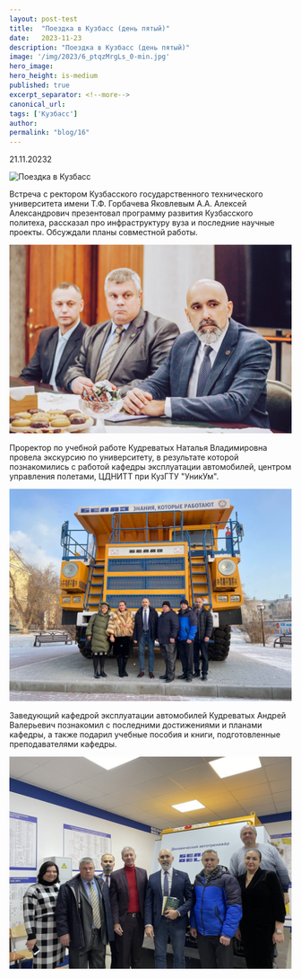 ```yaml
---
layout: post-test
title:  "Поездка в Кузбасс (день пятый)"
date:   2023-11-23
description: "Поездка в Кузбасс (день пятый)"
image: '/img/2023/6_ptqzMrgLs_0-min.jpg'
hero_image: 
hero_height: is-medium
published: true
excerpt_separator: <!--more-->
canonical_url: 
tags: ['Кузбасс']
author:
permalink: "blog/16"
---
```


21.11.20232 <!--more-->

![Поездка в Кузбасс](https://paveldrobny.github.io/webadi/img/2023/6_ptqzMrgLs_0-min.jpg)

Встреча с ректором Кузбасского государственного технического университета имени Т.Ф. Горбачева Яковлевым А.А. Алексей Александрович презентовал программу развития Кузбасского политеха, рассказал про инфраструктуру вуза и последние научные проекты. Обсуждали планы совместной работы.

![Поездка в Кузбасс](/img/2023/83989RRNDro-min.jpg)

Проректор по учебной работе Кудреватых Наталья Владимировна провела экскурсию по университету, в результате которой познакомились с работой кафедры эксплуатации автомобилей, центром управления полетами, ЦДНИТТ при КузГТУ "УникУм".

![Поездка в Кузбасс](/img/2023/ijDfEXci9Q-min.jpg)

Заведующий кафедрой эксплуатации автомобилей Кудреватых Андрей Валерьевич познакомил с последними достижениями и планами кафедры, а также подарил учебные пособия и книги, подготовленные преподавателями кафедры.

![Поездка в Кузбасс](/img/2023/NvbdX_yMKG8-min.jpg)